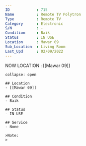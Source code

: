 ```yaml
---
ID            : 715
Name          : Remote TV Polytron
Type          : Remote TV
Category      : Electronic
S/N           : -
Condition     : Baik
Status        : IN USE
Location      : Mawar 09
Sub_Location  : Living Room
Last_Upd      : 02/09/2022
---
```



NOW LOCATION : [[Mawar 09]]

```ad-History
collapse: open

## Location
- [[Mawar 09]]

## Condition
- Baik

## Status
- IN USE

## Service
- None

>Note:
>


```
